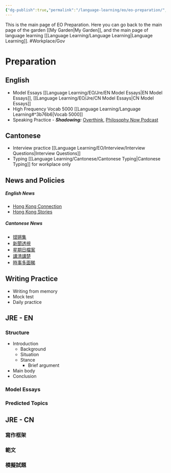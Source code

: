 ```yaml
---
{"dg-publish":true,"permalink":"/language-learning/eo/eo-preparation/","dgPassFrontmatter":true}
---
```


This is the main page of EO Preparation.
Here you can go back to the main page of the garden [[My Garden\|My Garden]], and the main page of language learning [[Language Learning/Language Learning\|Language Learning]].
#Workplace/Gov
# **Preparation**
## English
- Model Essays [[Language Learning/EO/Jre/EN Model Essays\|EN Model Essays]], [[Language Learning/EO/Jre/CN Model Essays\|CN Model Essays]]
- High Frequency Vocab 5000 [[Language Learning/Language Learning#^3b76b6\|Vocab 5000]]
- Speaking Practice - ***Shadowing:***   [Overthink](https://overthinkpodcast.com/), [Philosophy Now Podcast](https://philosophynow.org/podcasts)
## Cantonese
- Interview practice [[Language Learning/EO/Interview/Interview Questions\|Interview Questions]]
- Typing [[Language Learning/Cantonese/Cantonese Typing\|Cantonese Typing]] for workplace only
## News and Policies
##### English News
- [Hong Kong Connection](https://www.rthk.hk/tv/dtt32/programme/hkce/episode/888653)
- [Hong Kong Stories](https://www.rthk.hk/tv/dtt32/programme/hkstories55_eng)
##### Cantonese News
- [铿锵集](https://www.rthk.hk/tv/dtt31/programme/hkcc)
- [新聞透視](https://news.tvb.com/tc/programme/newsmagazine)
- [星期日檔案](https://news.tvb.com/tc/programme/sundayreport)
- [講清講楚](https://news.tvb.com/tc/programme/ontherecord)
- [時事多面睇](https://news.tvb.com/tc/programme/closerlook)
## Writing Practice
- Writing from memory
- Mock test
- Daily practice

## **JRE - EN**
### Structure
- Introduction
	- Background
	- Situation
	- Stance
		- Brief argument
- Main body
- Conclusion
### Model Essays

### Predicted Topics

## **JRE - CN**
### 寫作框架

### 範文

### 模擬試題
